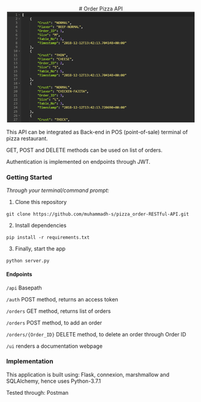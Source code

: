 <p align="center">
# Order Pizza API

<img width="500" height="auto" src="rest-api-min.png"/>
</p>

This API can be integrated as Back-end in POS (point-of-sale) terminal
of pizza restaurant.

GET, POST and DELETE methods can be used on list of orders.

Authentication is implemented on endpoints through JWT.

### Getting Started

_Through your terminal/command prompt:_

1. Clone this repository

`git clone https://github.com/muhammadh-s/pizza_order-RESTful-API.git`

2. Install dependencies

`pip install -r requirements.txt`

3. Finally, start the app

`python server.py`

#### Endpoints

`/api` Basepath

`/auth` POST method, returns an access token

`/orders` GET method, returns list of orders

`/orders` POST method, to add an order

`/orders/{Order_ID}` DELETE method, to delete an order through Order ID

`/ui` renders a documentation webpage

### Implementation

This application is built using: Flask, connexion, marshmallow and
SQLAlchemy, hence uses Python-3.7.1

Tested through: Postman
